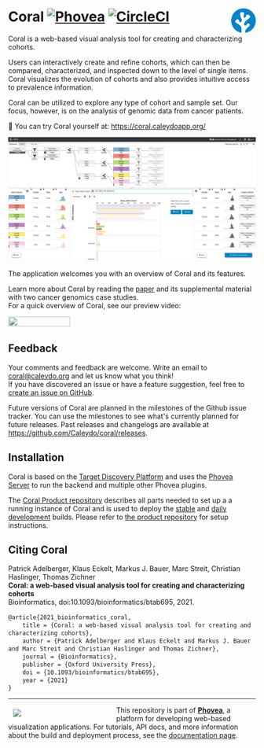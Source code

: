 
Coral [![Phovea][phovea-image]][phovea-url] [![CircleCI](https://circleci.com/gh/Caleydo/coral.svg?style=svg)](https://circleci.com/gh/Caleydo/coral) <a href="https://coral.caleydoapp.org/"><img align="right" src="src/assets/favicon.svg" height="50"></img></a>
=====================

Coral is a web-based visual analysis tool for creating and characterizing cohorts.

Users can interactively create and refine cohorts, which can then be compared, characterized, and inspected down to the level of single items.
Coral visualizes the evolution of cohorts and also provides intuitive access to prevalence information.

Coral can be utilized to explore any type of cohort and sample set. Our focus, however, is on the analysis of genomic data from cancer patients.

🚀 You can try Coral yourself at: https://coral.caleydoapp.org/

![screenshot](media/screenshot.full.png?raw=true "Screenshot")

The application welcomes you with an overview of Coral and its features.

Learn more about Coral by reading the [paper](https://jku-vds-lab.at/publications/2021_bioinformatics_coral/) and its supplemental material with two cancer genomics case studies.  
For a quick overview of Coral, see our preview video:

[<img src="https://img.youtube.com/vi/vSd3a9J63wQ/maxresdefault.jpg" width=50% height=50%>](https://www.youtube.com/watch?v=vSd3a9J63wQ)

Feedback
------------

Your comments and feedback are welcome. Write an email to coral@caleydo.org and let us know what you think!  
If you have discovered an issue or have a feature suggestion, feel free to [create an issue on GitHub](https://github.com/Caleydo/coral/issues).

Future versions of Coral are planned in the milestones of the Github issue tracker. You can use the milestones to see what's currently planned for future releases.
Past releases and changelogs are available at https://github.com/Caleydo/coral/releases.


Installation
------------

Coral is based on the [Target Discovery Platform](https://github.com/datavisyn/tdp_core) and uses the [Phovea Server](https://github.com/phovea/phovea_server) to run the backend and multiple other Phovea plugins.

The [Coral Product repository](https://github.com/Caleydo/coral_product) describes all parts needed to set up a a running instance of Coral and is used to deploy the [stable](https://coral.caleydoapp.org/) and [daily development]((https://coral-daily.caleydoapp.org/)) builds.
Please refer to [the product repository](https://github.com/Caleydo/coral_product) for setup instructions.


Citing Coral
------------

Patrick Adelberger, Klaus Eckelt, Markus J. Bauer, Marc Streit, Christian Haslinger, Thomas Zichner  
**Coral: a web-based visual analysis tool for creating and characterizing cohorts**  
Bioinformatics, doi:10.1093/bioinformatics/btab695, 2021.  

```
@article{2021_bioinformatics_coral,
    title = {Coral: a web-based visual analysis tool for creating and characterizing cohorts},
    author = {Patrick Adelberger and Klaus Eckelt and Markus J. Bauer and Marc Streit and Christian Haslinger and Thomas Zichner},
    journal = {Bioinformatics},
    publisher = {Oxford University Press},
    doi = {10.1093/bioinformatics/btab695},
    year = {2021}
}
```


***

<a href="https://caleydo.org"><img src="http://caleydo.org/assets/images/logos/caleydo.svg" align="left" width="200px" hspace="10" vspace="6"></a>
This repository is part of **[Phovea](http://phovea.caleydo.org/)**, a platform for developing web-based visualization applications. For tutorials, API docs, and more information about the build and deployment process, see the [documentation page](http://phovea.caleydo.org).


[phovea-image]: https://img.shields.io/badge/Phovea-Application-1BA64E.svg
[phovea-url]: https://phovea.caleydo.org
[npm-image]: https://badge.fury.io/js/coral.svg
[npm-url]: https://npmjs.org/package/coral
